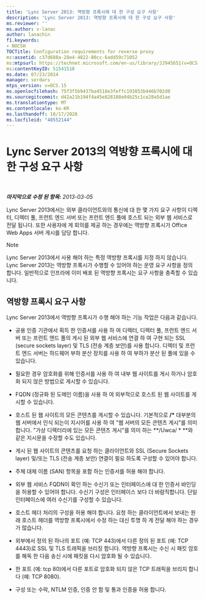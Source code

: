 ```yaml
---
title: 'Lync Server 2013: 역방향 프록시에 대 한 구성 요구 사항'
description: 'Lync Server 2013: 역방향 프록시에 대 한 구성 요구 사항'
ms.reviewer: ''
ms.author: v-lanac
author: lanachin
f1.keywords:
- NOCSH
TOCTitle: Configuration requirements for reverse proxy
ms:assetid: c37d688a-28e4-4822-80cc-6add59c71052
ms:mtpsurl: https://technet.microsoft.com/en-us/library/JJ945651(v=OCS.15)
ms:contentKeyID: 51541518
ms.date: 07/23/2014
manager: serdars
mtps_version: v=OCS.15
ms.openlocfilehash: 75f3f5b9437ba4518e3feffc193853b446b702d0
ms.sourcegitcommit: d42a21b194f4a45e828188e04b25c1ce28a5d1ae
ms.translationtype: MT
ms.contentlocale: ko-KR
ms.lasthandoff: 10/17/2020
ms.locfileid: "48552144"
---
```

# <a name="configuration-requirements-for-reverse-proxy-in-lync-server-2013"></a>Lync Server 2013의 역방향 프록시에 대 한 구성 요구 사항

<div data-xmlns="http://www.w3.org/1999/xhtml">

<div class="topic" data-xmlns="http://www.w3.org/1999/xhtml" data-msxsl="urn:schemas-microsoft-com:xslt" data-cs="https://msdn.microsoft.com/">

<div data-asp="https://msdn2.microsoft.com/asp">



</div>

<div id="mainSection">

<div id="mainBody">

<span> </span>

_**마지막으로 수정 된 항목:** 2013-03-05_

Lync Server 2013에서는 외부 클라이언트와의 통신에 대 한 몇 가지 요구 사항이 디렉터, 디렉터 풀, 프런트 엔드 서버 또는 프런트 엔드 풀에 호스트 되는 외부 웹 서비스로 전달 됩니다. 또한 사용자에 게 회의를 제공 하는 경우에는 역방향 프록시가 Office Web Apps 서버 게시를 담당 합니다.

<div>


> [!NOTE]  
> Lync Server 2013에서 사용 해야 하는 특정 역방향 프록시를 지정 하지 않습니다. Lync Server 2013는 역방향 프록시가 수행할 수 있어야 하는 운영 요구 사항을 정의 합니다. 일반적으로 인프라에 이미 배포 된 역방향 프록시는 요구 사항을 충족할 수 있습니다.



</div>

<div>

## <a name="reverse-proxy-requirements"></a>역방향 프록시 요구 사항

Lync Server 2013에서 역방향 프록시가 수행 해야 하는 기능 작업은 다음과 같습니다.

  - 공용 인증 기관에서 획득 한 인증서를 사용 하 여 디렉터, 디렉터 풀, 프런트 엔드 서버 또는 프런트 엔드 풀의 게시 된 외부 웹 서비스에 연결 하 여 구현 되는 SSL (secure sockets layer) 및 TLS (전송 계층 보안)를 사용 합니다. 디렉터 및 프런트 엔드 서버는 하드웨어 부하 분산 장치를 사용 하 여 부하가 분산 된 풀에 있을 수 있습니다.

  - 필요한 경우 암호화를 위해 인증서를 사용 하 여 내부 웹 사이트를 게시 하거나 암호화 되지 않은 방법으로 게시할 수 있습니다.

  - FQDN (정규화 된 도메인 이름)을 사용 하 여 외부적으로 호스트 된 웹 사이트를 게시할 수 있습니다.

  - 호스트 된 웹 사이트의 모든 콘텐츠를 게시할 수 있습니다. 기본적으로 **/\*** 대부분의 웹 서버에서 인식 되는이 지시어를 사용 하 여 "웹 서버의 모든 콘텐츠 게시"를 의미 합니다. "가상 디렉터리에 있는 모든 콘텐츠 게시"를 의미 하는 **/Uwca/ \* **와 같은 지시문을 수정할 수도 있습니다.

  - 게시 된 웹 사이트의 콘텐츠를 요청 하는 클라이언트와 SSL (Secure Sockets layer) 및/또는 TLS (전송 계층 보안) 연결이 필요 하도록 구성할 수 있어야 합니다.

  - 주체 대체 이름 (SAN) 항목을 포함 하는 인증서를 허용 해야 합니다.

  - 외부 웹 서비스 FQDN이 확인 하는 수신기 또는 인터페이스에 대 한 인증서 바인딩을 허용할 수 있어야 합니다. 수신기 구성은 인터페이스 보다 더 바람직합니다. 단일 인터페이스에 여러 수신기를 구성할 수 있습니다.

  - 호스트 헤더 처리의 구성을 허용 해야 합니다. 요청 하는 클라이언트에서 보내는 원래 호스트 헤더를 역방향 프록시에서 수정 하는 대신 투명 하 게 전달 해야 하는 경우가 많습니다.

  - 외부에서 정의 된 하나의 포트 (예: TCP 443)에서 다른 정의 된 포트 (예: TCP 4443)로 SSL 및 TLS 트래픽을 브리징 합니다. 역방향 프록시는 수신 시 패킷 암호를 해독 한 다음 송신 시에 패킷을 다시 암호화 될 수 있습니다.

  - 한 포트 (예: tcp 80)에서 다른 포트로 암호화 되지 않은 TCP 트래픽을 브리지 합니다 (예: TCP 8080).

  - 구성 또는 수락, NTLM 인증, 인증 안 함 및 통과 인증을 허용 합니다.

</div>

</div>

<span> </span>

</div>

</div>

</div>

